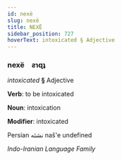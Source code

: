 ```yaml
---
id: nexë
slug: nexë
title: NEXË
sidebar_position: 727
hoverText: intoxicated § Adjective
---
```


### nexë&emsp;<span kind="abugida">ƨɿɋʇ</span>

*intoxicated* **§** Adjective

**Verb**: to be intoxicated

**Noun**: intoxication

**Modifier**: intoxicated

Persian نشئه naš'e undefined

*Indo-Iranian Language Family*